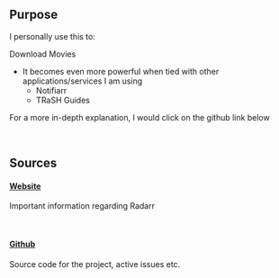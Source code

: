 ## Purpose

I personally use this to:

Download Movies

- It becomes even more powerful when tied with other applications/services I am using
    - Notifiarr 
    - TRaSH Guides

For a more in-depth explanation, I would click on the github link below

<br >

## Sources

#### [Website](https://radarr.video/)

Important information regarding Radarr


<br >

#### [Github](https://github.com/Radarr/Radarr)

Source code for the project, active issues etc. 

